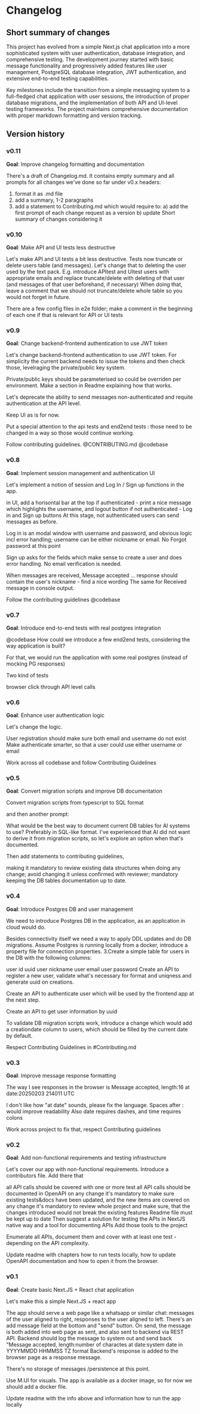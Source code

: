# Changelog

## Short summary of changes

This project has evolved from a simple Next.js chat application into a more sophisticated system with user authentication, database integration, and comprehensive testing. The development journey started with basic message functionality and progressively added features like user management, PostgreSQL database integration, JWT authentication, and extensive end-to-end testing capabilities.

Key milestones include the transition from a simple messaging system to a full-fledged chat application with user sessions, the introduction of proper database migrations, and the implementation of both API and UI-level testing frameworks. The project maintains comprehensive documentation with proper markdown formatting and version tracking.

## Version history

### v0.11
**Goal**: Improve changelog formatting and documentation

There's a draft of Changelog.md. It contains empty summary and all prompts for all changes we've done so far under v0.x headers:
1) format it as .md file
2) add a summary, 1-2 paragraphs
3) add a statement to Contributing.md which would require to:
   a) add the first prompt of each change request as a version
   b) update Short summary of changes considering it

### v0.10
**Goal**: Make API and UI tests less destructive

Let's make API and UI tests a bit less destructive.
Tests now truncate or delete users table (and messages). Let's change that to deleting the user used by the text pack.
E.g. introduce APItest and UItest users with appropriate emails and replace truncate/delete with deleting of that user (and messages of that user beforehand, if necessary)
When doing that, leave a comment that we should not truncate/delete whole table so you would not forget in future.

There are a few config files in e2e folder;
make a comment in the beginning of each one if that is relevant for API or UI tests

### v0.9
**Goal**: Change backend-frontend authentication to use JWT token

Let's change backend-frontend authentication to use JWT token.
For simplicity the current backend needs to issue the tokens and then check those, levelraging the private/public key system.

Private/public keys should be parameterised so could be overriden per environment. Make a section in Readme explaining how that works.

Let's deprecate the ability to send messages non-authenticated and requite authentication at the API level.

Keep UI as is for now.

Put a special attention to the api tests and end2end tests : those need to be changed in a way so those would continue working.

Follow contributing guidelines. @CONTRIBUTING.md
@codebase

### v0.8
**Goal**: Implement session management and authentication UI

Let's implement a notion of session and Log In / Sign up functions in the app.

in UI, add a horisontal bar at the top
if authenticated - print a nice message which highlights the username, and logout button
if not authenticated - Log in and Sign up buttons
At this stage, not authenticated users can send messages as before.

Log in is an modal window with username and password, and obvious logic incl error handling; username can be either nickname or email. No Forgot password at this point

Sign up asks for the fields which make sense to create a user and does error handling. No email verification is needed.

When messages are received, Message accepted ... response should contain the user's nickname - find a nice wording
The same for Received message in console output.

Follow the contributing guidelines @codebase

### v0.7
**Goal**: Introduce end-to-end tests with real postgres integration

@codebase How could we introduce a few end2end tests, considering the way application is built?

For that, we would run the application with some real postgres (instead of mocking PG responses)

Two kind of tests

browser click through
API level calls

### v0.6
**Goal**: Enhance user authentication logic

Let's change the logic.

User registration should make sure both email and username do not exist
Make authenticate smarter, so that a user could use either username or email

Work across all codebase and follow Contributing Guidelines

### v0.5
**Goal**: Convert migration scripts and improve DB documentation

Convert migration scripts from typescript to SQL format

and then another prompt:

What would be the best way to document current DB tables for AI systems to use? Preferably in SQL-like format.
I've experienced that AI did not want to derive it from migration scripts, so let's explore an option when that's documented.

Then add statements to contributing guidelines,

making it mandatory to review existing data structures when doing any change;
avoid changing it unless confirmed with reviewer;
mandatory keeping the DB tables documentation up to date.

### v0.4
**Goal**: Introduce Postgres DB and user management

We need to introduce Postgres DB in the application, as an application in cloud would do.

Besides connectivity itself we need a way to apply DDL updates and do DB migrations.
Assume Postgres is running locally from a docker, introduce a property file for connection properties.
3.Create a simple table for users in the DB with the following columns:

user id uuid
user nickname
user email
user password
Create an API to register a new user, validate what's necessary for format and uniqness and generate uuid on creations.

Create an API to authenticate user which will be used by the frontend app at the next step.

Create an API to get user information by uuid

To validate DB migration scripts work, introduce a change which would add a creationdate column to users, which should be filled by the current date by default.

Respect Contributing Guidelines in #Contributing.md

### v0.3
**Goal**: Improve message response formatting

The way I see responses in the browser is
Message accepted, length:16 at date:20250203 214011 UTC

I don't like how "at date" sounds, please fix the language.
Spaces after : would improve readability
Also date requires dashes, and time requires colons

Work across project to fix that, respect Contributing guidelines

### v0.2
**Goal**: Add non-functional requirements and testing infrastructure

Let's cover our app with non-functional requirements.
Introduce a contributors file. Add there that

all API calls should be covered with one or more test
all API calls should be documented in OpenAPI
on any change it's mandatory to make sure existing tests&docs have been updated, and the new items are covered
on any change it's mandatory to review whole project and make sure, that the changes introduced would not break the existing features
Readme file must be kept up to date
Then suggest a solution for testing the APIs in NextJS native way
and a tool for documenting APIs
Add those tools to the project

Enumerate all APIs, document them and cover with at least one test - depending on the API complexity.

Update readme with chapters how to run tests locally, how to update OpenAPI documentation and how to open it from the browser.

### v0.1
**Goal**: Create basic Next.JS + React chat application

Let's make this a simple Next.JS + react app

The app should serve a web page like a whatsapp or similar chat: messages of the user aligned to right, responses to the user aligned to left.
There's an add message field at the bottom and "send" button.
On send, the message is both added into web page as sent, and also sent to backend via REST API.
Backend should log the message to system out and send back "Message accepted, length:number of charactes at date:system date in YYYYMMDD HHMMSS TZ format
Backend's response is added to the browser page as a response message.

There's no storage of messages /persistence at this point.

Use M.UI for visuals.
The app is available as a docker image, so for now we should add a docker file.

Update readme with the info above and information how to run the app locally